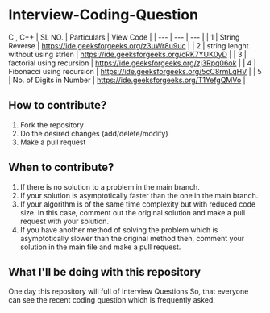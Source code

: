 # Interview-Coding-Question
C , C++
| SL NO. |                      Particulars                                              |                   View Code                                                            |
| ---    |                      ---                                                      |                       ---                                                              |
| 1      |                      String Reverse                                           |  https://ide.geeksforgeeks.org/z3uWr8u9uc                                              |
| 2      |                    string lenght without using strlen                         |  https://ide.geeksforgeeks.org/cRK7YUK0yD                                              |
| 3      |                       factorial using recursion                               |  https://ide.geeksforgeeks.org/zj3Rpq06ok                                              |
| 4      |                Fibonacci using recursion                                      |   https://ide.geeksforgeeks.org/5cC8rmLqHV                                             |
| 5      |             No. of Digits in Number                                           |   https://ide.geeksforgeeks.org/T1YefgQMVo                                             |


## How to contribute?

1. Fork the repository 
2. Do the desired changes (add/delete/modify)
3. Make a pull request

## When to contribute?

1. If there is no solution to a problem in the main branch.
2. If your solution is asymptotically faster than the one in the main branch.
3. If your algorithm is of the same time complexity but with reduced code size. In this case, comment out the original solution and make a pull request with your solution.
4. If you have another method of solving the problem which is asymptotically slower than the original method then, comment your solution in the main file and make a pull request.


## What I'll be doing with this repository

One day this repository will full of Interview Questions So, that everyone can see the recent coding question which is frequently asked. 
